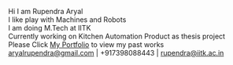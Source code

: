 Hi I am Rupendra Aryal<br/>
I like play with Machines and Robots<br/>
I am doing M.Tech at IITK<br/>
Currently working on Kitchen Automation Product as thesis project<br/>
Please Click 
[My Portfolio](https://sites.google.com/view/aryalrupendra-portfolio/professional)
 to view my past works <br/>
 aryalrupendra@gmail.com | +917398088443 | rupendra@iitk.ac.in
